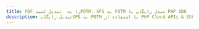 ---title: PDF را به  تبدیل کنیدPOTM، XPS به POTM مبدل رایگان یا PHP SDKdescription: تبدیل رایگانXPS به POTM با استفاده از PHP Cloud APIs & SDK همچنین اسناد PDF را در Cloud ایجاد، ویرایش و رندر کنید.---